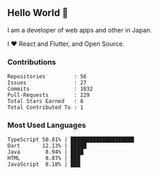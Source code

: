 ## Hello World 👋

I am a developer of web apps and other in Japan.

I ❤️ React and Flutter, and Open Source.

### Contributions

<!-- contributions start -->

    Repositories         : 56
    Issues               : 27
    Commits              : 1032
    Pull-Requests        : 229
    Total Stars Earned   : 8
    Total Contributed To : 1

<!-- contributions end -->

### Most Used Languages

<!-- most-used-languages start -->

    TypeScript 50.81% | ████████████████████
    Dart       12.13% | █████
    Java        8.94% | ████
    HTML        8.87% | ███
    JavaScript  8.18% | ███

<!-- most-used-languages end -->
